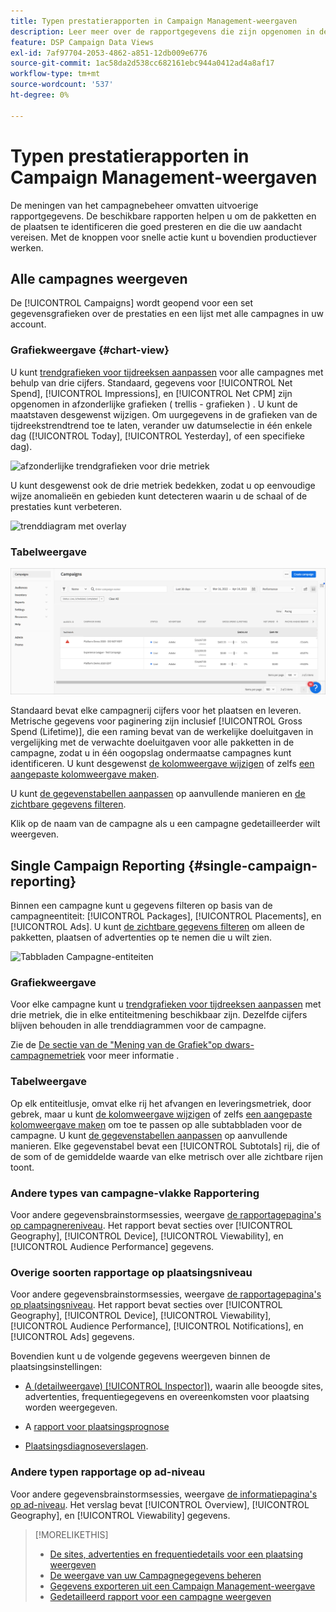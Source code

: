 ```yaml
---
title: Typen prestatierapporten in Campaign Management-weergaven
description: Leer meer over de rapportgegevens die zijn opgenomen in de weergaven voor campagnebeheer.
feature: DSP Campaign Data Views
exl-id: 7af97704-2053-4862-a851-12db009e6776
source-git-commit: 1ac58da2d538cc682161ebc944a0412ad4a8af17
workflow-type: tm+mt
source-wordcount: '537'
ht-degree: 0%

---
```


# Typen prestatierapporten in Campaign Management-weergaven

De meningen van het campagnebeheer omvatten uitvoerige rapportgegevens. De beschikbare rapporten helpen u om de pakketten en de plaatsen te identificeren die goed presteren en die die uw aandacht vereisen. Met de knoppen voor snelle actie kunt u bovendien productiever werken.

## Alle campagnes weergeven

De [!UICONTROL Campaigns] wordt geopend voor een set gegevensgrafieken over de prestaties en een lijst met alle campagnes in uw account.

### Grafiekweergave {#chart-view}

U kunt [trendgrafieken voor tijdreeksen aanpassen](campaign-data-views-manage.md#data-visualizations-manage) voor alle campagnes met behulp van drie cijfers. Standaard, gegevens voor [!UICONTROL Net Spend], [!UICONTROL Impressions], en [!UICONTROL Net CPM] zijn opgenomen in afzonderlijke grafieken ( trellis - grafieken ) . U kunt de maatstaven desgewenst wijzigen. Om uurgegevens in de grafieken van de tijdreekstrendtrend toe te laten, verander uw datumselectie in één enkele dag ([!UICONTROL Today], [!UICONTROL Yesterday], of een specifieke dag).

![afzonderlijke trendgrafieken voor drie metriek](/help/dsp/assets/trend-chart-separate.png)

U kunt desgewenst ook de drie metriek bedekken, zodat u op eenvoudige wijze anomalieën en gebieden kunt detecteren waarin u de schaal of de prestaties kunt verbeteren.

![trenddiagram met overlay](/help/dsp/assets/trend-chart.png)

### Tabelweergave

![Lijst met campagnes](/help/dsp/assets/campaigns-list.png)

Standaard bevat elke campagnerij cijfers voor het plaatsen en leveren. Metrische gegevens voor paginering zijn inclusief [!UICONTROL Gross Spend (Lifetime)], die een raming bevat van de werkelijke doeluitgaven in vergelijking met de verwachte doeluitgaven voor alle pakketten in de campagne, zodat u in één oogopslag ondermaatse campagnes kunt identificeren. U kunt desgewenst [de kolomweergave wijzigen](campaign-data-views-manage.md#column-view-change) of zelfs [een aangepaste kolomweergave maken](campaign-data-views-manage.md#column-view-create).

U kunt [de gegevenstabellen aanpassen](campaign-data-views-manage.md#data-tables-manage) op aanvullende manieren en [de zichtbare gegevens filteren](campaign-data-views-manage.md#filter-data-tables).

<!--
An "Alerts" column indicates when a campaign (or any child entity under it) has an issue. Alert indicators include "Critical" (![Critical](/help/dsp/assets/indicator-critical.png "Critical")) and "Warning" (![Warning](/help/dsp/assets/indicator-warning.png "Warning")). See "[View Alerts and Notifications](campaign-alerts.md) for more information.
-->

Klik op de naam van de campagne als u een campagne gedetailleerder wilt weergeven.

## Single Campaign Reporting {#single-campaign-reporting}

Binnen een campagne kunt u gegevens filteren op basis van de campagneentiteit: [!UICONTROL Packages], [!UICONTROL Placements], en [!UICONTROL Ads]. U kunt [de zichtbare gegevens filteren](campaign-data-views-manage.md#filter-data-tables) om alleen de pakketten, plaatsen of advertenties op te nemen die u wilt zien.

![Tabbladen Campagne-entiteiten](/help/dsp/assets/campaign-subtabs.png)

### Grafiekweergave

Voor elke campagne kunt u [trendgrafieken voor tijdreeksen aanpassen](campaign-data-views-manage.md#data-visualizations-manage) met drie metriek, die in elke entiteitmening beschikbaar zijn. Dezelfde cijfers blijven behouden in alle trenddiagrammen voor de campagne.

Zie de [De sectie van de &quot;Mening van de Grafiek&quot;op dwars-campagnemetriek](#chart-view) voor meer informatie .

### Tabelweergave

Op elk entiteitlusje, omvat elke rij het afvangen en leveringsmetriek, door gebrek, maar u kunt [de kolomweergave wijzigen](campaign-data-views-manage.md#column-view-change) of zelfs [een aangepaste kolomweergave maken](campaign-data-views-manage.md#column-view-create) om toe te passen op alle subtabbladen voor de campagne. U kunt [de gegevenstabellen aanpassen](campaign-data-views-manage.md#data-tables-manage) op aanvullende manieren. Elke gegevenstabel bevat een [!UICONTROL Subtotals] rij, die of de som of de gemiddelde waarde van elke metrisch over alle zichtbare rijen toont.

<!--
An "Alerts" column indicates when a package, placement, or ad &mdash; or any child entity under a package or placement &mdash; has an issue. Alert indicators include "Critical" (![Critical](/help/dsp/assets/indicator-critical.png "Critical")) and "Warning" (![Warning](/help/dsp/assets/indicator-warning.png "Warning")). See "[View Alerts and Notifications](campaign-alerts.md) for more information.
-->

### Andere types van campagne-vlakke Rapportering

Voor andere gegevensbrainstormsessies, weergave [de rapportagepagina&#39;s op campagnereniveau](/help/dsp/campaign-management/campaigns/campaign-view-report.md). Het rapport bevat secties over [!UICONTROL Geography], [!UICONTROL Device], [!UICONTROL Viewability], en [!UICONTROL Audience Performance] gegevens.

### Overige soorten rapportage op plaatsingsniveau

Voor andere gegevensbrainstormsessies, weergave [de rapportagepagina&#39;s op plaatsingsniveau](/help/dsp/campaign-management/placements/placement-view-report.md). Het rapport bevat secties over [!UICONTROL Geography], [!UICONTROL Device], [!UICONTROL Viewability], [!UICONTROL Audience Performance], [!UICONTROL Notifications], en [!UICONTROL Ads] gegevens.

Bovendien kunt u de volgende gegevens weergeven binnen de plaatsingsinstellingen:

* [A (detailweergave) [!UICONTROL Inspector])](placement-details-view.md), waarin alle beoogde sites, advertenties, frequentiegegevens en overeenkomsten voor plaatsing worden weergegeven.

* A [rapport voor plaatsingsprognose](/help/dsp/campaign-management/reports/placement-forecast.md)

* [Plaatsingsdiagnoseverslagen](/help/dsp/campaign-management/reports/placement-diagnostics.md).


### Andere typen rapportage op ad-niveau

Voor andere gegevensbrainstormsessies, weergave [de informatiepagina&#39;s op ad-niveau](/help/dsp/campaign-management/ads/ad-view-report.md). Het verslag bevat [!UICONTROL Overview], [!UICONTROL Geography], en [!UICONTROL Viewability] gegevens.

>[!MORELIKETHIS]
>
>* [De sites, advertenties en frequentiedetails voor een plaatsing weergeven](placement-details-view.md)
>* [De weergave van uw Campagnegegevens beheren](campaign-data-views-manage.md)
>* [Gegevens exporteren uit een Campaign Management-weergave](campaign-export-data.md)
>* [Gedetailleerd rapport voor een campagne weergeven](/help/dsp/campaign-management/campaigns/campaign-view-report.md)
